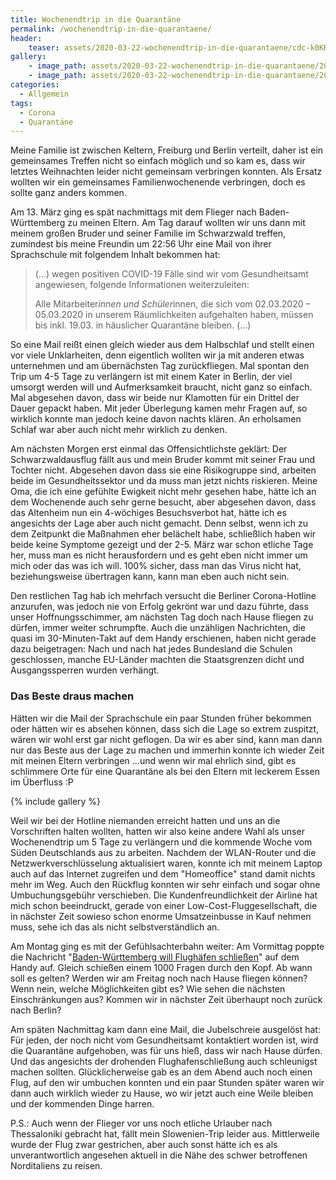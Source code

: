 ```yaml
---
title: Wochenendtrip in die Quarantäne
permalink: /wochenendtrip-in-die-quarantaene/
header:
    teaser: assets/2020-03-22-wochenendtrip-in-die-quarantaene/cdc-k0KRNtqcjfw-unsplash.jpg
gallery:
    - image_path: assets/2020-03-22-wochenendtrip-in-die-quarantaene/20200316_lasagne.jpg
    - image_path: assets/2020-03-22-wochenendtrip-in-die-quarantaene/20200315_cake.jpg
categories:
  - Allgemein
tags:
  - Corona
  - Quarantäne
---
```


Meine Familie ist zwischen Keltern, Freiburg und Berlin verteilt, daher ist ein gemeinsames Treffen nicht so einfach möglich und so kam es, 
dass wir letztes Weihnachten leider nicht gemeinsam verbringen konnten. 
Als Ersatz wollten wir ein gemeinsames Familienwochenende verbringen, doch es sollte ganz anders kommen.

Am 13. März ging es spät nachmittags mit dem Flieger nach Baden-Württemberg zu meinen Eltern. 
Am Tag darauf wollten wir uns dann mit meinem großen Bruder und seiner Familie im Schwarzwald treffen, 
zumindest bis meine Freundin um 22:56 Uhr eine Mail von ihrer Sprachschule mit folgendem Inhalt bekommen hat:

> (...) wegen positiven COVID-19 Fälle sind wir vom Gesundheitsamt angewiesen, folgende Informationen weiterzuleiten:
>
> Alle Mitarbeiter*innen und Schüler*innen, die sich vom 02.03.2020 – 05.03.2020 in unserem Räumlichkeiten aufgehalten haben, müssen bis inkl. 19.03. in häuslicher Quarantäne bleiben. (...)

So eine Mail reißt einen gleich wieder aus dem Halbschlaf und stellt einen vor viele Unklarheiten, 
denn eigentlich wollten wir ja mit anderen etwas unternehmen und am übernächsten Tag zurückfliegen. 
Mal spontan den Trip um 4-5 Tage zu verlängern ist mit einem Kater in Berlin, 
der viel umsorgt werden will und Aufmerksamkeit braucht, nicht ganz so einfach. Mal abgesehen davon, 
dass wir beide nur Klamotten für ein Drittel der Dauer gepackt haben. 
Mit jeder Überlegung kamen mehr Fragen auf, so wirklich konnte man jedoch keine davon nachts klären. 
An erholsamen Schlaf war aber auch nicht mehr wirklich zu denken.

Am nächsten Morgen erst einmal das Offensichtlichste geklärt: 
Der Schwarzwaldausflug fällt aus und mein Bruder kommt mit seiner Frau und Tochter nicht. 
Abgesehen davon dass sie eine Risikogruppe sind, arbeiten beide im Gesundheitssektor und da muss man jetzt nichts riskieren.
Meine Oma, die ich eine gefühlte Ewigkeit nicht mehr gesehen habe, hätte ich an dem Wochenende auch sehr gerne besucht, 
aber abgesehen davon, dass das Altenheim nun ein 4-wöchiges Besuchsverbot hat, hätte ich es angesichts der Lage aber auch nicht gemacht. 
Denn selbst, wenn ich zu dem Zeitpunkt die Maßnahmen eher belächelt habe, 
schließlich haben wir beide keine Symptome gezeigt und der 2-5. März war schon etliche Tage her, 
muss man es nicht herausfordern und es geht eben nicht immer um mich oder das was ich will. 100% sicher, 
dass man das Virus nicht hat, beziehungsweise übertragen kann, kann man eben auch nicht sein.

Den restlichen Tag hab ich mehrfach versucht die Berliner Corona-Hotline anzurufen,
was jedoch nie von Erfolg gekrönt war und dazu führte, dass unser Hoffnungsschimmer, 
am nächsten Tag doch nach Hause fliegen zu dürfen, immer weiter schrumpfte. Auch die unzähligen Nachrichten, 
die quasi im 30-Minuten-Takt auf dem Handy erschienen, haben nicht gerade dazu beigetragen: 
Nach und nach hat jedes Bundesland die Schulen geschlossen, manche EU-Länder machten die Staatsgrenzen dicht und Ausgangssperren wurden verhängt.

### Das Beste draus machen

Hätten wir die Mail der Sprachschule ein paar Stunden früher bekommen oder hätten wir es absehen können, 
dass sich die Lage so extrem zuspitzt, wären wir wohl erst gar nicht geflogen. 
Da wir es aber sind, kann man dann nur das Beste aus der Lage zu machen und immerhin konnte ich wieder Zeit mit meinen Eltern verbringen 
...und wenn wir mal ehrlich sind, gibt es schlimmere Orte für eine Quarantäne als bei den Eltern mit leckerem Essen im Überfluss :P

{% include gallery %}

Weil wir bei der Hotline niemanden erreicht hatten und uns an die Vorschriften halten wollten, 
hatten wir also keine andere Wahl als unser Wochenendtrip um 5 Tage zu verlängern und die kommende Woche vom Süden Deutschlands aus zu arbeiten. 
Nachdem der WLAN-Router und die Netzwerkverschlüsselung aktualisiert waren, 
konnte ich mit meinem Laptop auch auf das Internet zugreifen und dem "Homeoffice" stand damit nichts mehr im Weg.
Auch den Rückflug konnten wir sehr einfach und sogar ohne Umbuchungsgebühr verschieben. 
Die Kundenfreundlichkeit der Airline hat mich schon beeindruckt, gerade von einer Low-Cost-Fluggesellschaft, 
die in nächster Zeit sowieso schon enorme Umsatzeinbusse in Kauf nehmen muss, sehe ich das als nicht selbstverständlich an.

Am Montag ging es mit der Gefühlsachterbahn weiter: 
Am Vormittag poppte die Nachricht "[Baden-Württemberg will Flughäfen schließen](https://www.spiegel.de/politik/deutschland/coronavirus-baden-wuerttemberg-schliesst-flughaefen-a-97623526-a496-4ab7-959e-bfa650dc2447)" auf dem Handy auf. 
Gleich schießen einem 1000 Fragen durch den Kopf. Ab wann soll es gelten? Werden wir am Freitag noch nach Hause fliegen können? 
Wenn nein, welche Möglichkeiten gibt es? Wie sehen die nächsten Einschränkungen aus? 
Kommen wir in nächster Zeit überhaupt noch zurück nach Berlin?

Am späten Nachmittag kam dann eine Mail, die Jubelschreie ausgelöst hat: 
Für jeden, der noch nicht vom Gesundheitsamt kontaktiert worden ist, wird die Quarantäne aufgehoben, was für uns hieß, 
dass wir nach Hause dürfen. Und das angesichts der drohenden Flughafenschließung auch schleunigst machen sollten. 
Glücklicherweise gab es an dem Abend auch noch einen Flug, auf den wir umbuchen konnten und ein paar Stunden später waren wir dann auch wirklich wieder zu Hause, 
wo wir jetzt auch eine Weile bleiben und der kommenden Dinge harren.

P.S.: Auch wenn der Flieger vor uns noch etliche Urlauber nach Thessaloniki gebracht hat, fällt mein Slowenien-Trip leider aus. 
Mittlerweile wurde der Flug zwar gestrichen, aber auch sonst hätte ich es als unverantwortlich angesehen aktuell in die Nähe des schwer betroffenen Norditaliens zu reisen.

